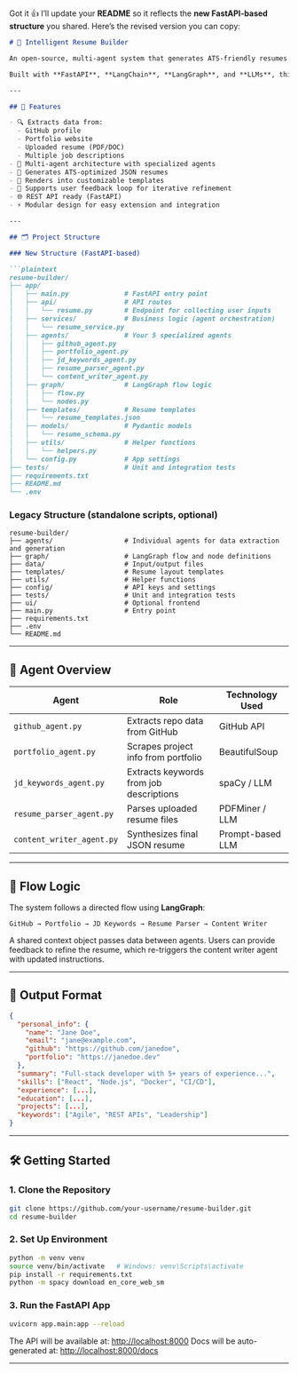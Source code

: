 Got it 👍 I’ll update your **README** so it reflects the **new FastAPI-based structure** you shared. Here’s the revised version you can copy:

````markdown
# 🧠 Intelligent Resume Builder

An open-source, multi-agent system that generates ATS-friendly resumes by intelligently aggregating user data from GitHub, portfolio websites, uploaded resumes, and job descriptions.  

Built with **FastAPI**, **LangChain**, **LangGraph**, and **LLMs**, this tool empowers developers and job seekers to craft optimized, personalized resumes with minimal effort.

---

## 🚀 Features

- 🔍 Extracts data from:
  - GitHub profile
  - Portfolio website
  - Uploaded resume (PDF/DOC)
  - Multiple job descriptions
- 🧠 Multi-agent architecture with specialized agents
- 📄 Generates ATS-optimized JSON resumes
- 🎨 Renders into customizable templates
- 🔁 Supports user feedback loop for iterative refinement
- 🌐 REST API ready (FastAPI)
- ⚡ Modular design for easy extension and integration

---

## 🗂️ Project Structure

### New Structure (FastAPI-based)

```plaintext
resume-builder/
├── app/
│   ├── main.py              # FastAPI entry point
│   ├── api/                 # API routes
│   │   └── resume.py        # Endpoint for collecting user inputs
│   ├── services/            # Business logic (agent orchestration)
│   │   └── resume_service.py
│   ├── agents/              # Your 5 specialized agents
│   │   ├── github_agent.py
│   │   ├── portfolio_agent.py
│   │   ├── jd_keywords_agent.py
│   │   ├── resume_parser_agent.py
│   │   └── content_writer_agent.py
│   ├── graph/               # LangGraph flow logic
│   │   ├── flow.py
│   │   └── nodes.py
│   ├── templates/           # Resume templates
│   │   └── resume_templates.json
│   ├── models/              # Pydantic models
│   │   └── resume_schema.py
│   ├── utils/               # Helper functions
│   │   └── helpers.py
│   └── config.py            # App settings
├── tests/                   # Unit and integration tests
├── requirements.txt
├── README.md
└── .env
````

### Legacy Structure (standalone scripts, optional)

```plaintext
resume-builder/
├── agents/                  # Individual agents for data extraction and generation
├── graph/                   # LangGraph flow and node definitions
├── data/                    # Input/output files
├── templates/               # Resume layout templates
├── utils/                   # Helper functions
├── config/                  # API keys and settings
├── tests/                   # Unit and integration tests
├── ui/                      # Optional frontend
├── main.py                  # Entry point
├── requirements.txt
├── .env
└── README.md
```

---

## 🧩 Agent Overview

| Agent                     | Role                                    | Technology Used  |
| ------------------------- | --------------------------------------- | ---------------- |
| `github_agent.py`         | Extracts repo data from GitHub          | GitHub API       |
| `portfolio_agent.py`      | Scrapes project info from portfolio     | BeautifulSoup    |
| `jd_keywords_agent.py`    | Extracts keywords from job descriptions | spaCy / LLM      |
| `resume_parser_agent.py`  | Parses uploaded resume files            | PDFMiner / LLM   |
| `content_writer_agent.py` | Synthesizes final JSON resume           | Prompt-based LLM |

---

## 🔁 Flow Logic

The system follows a directed flow using **LangGraph**:

```
GitHub → Portfolio → JD Keywords → Resume Parser → Content Writer
```

A shared context object passes data between agents.
Users can provide feedback to refine the resume, which re-triggers the content writer agent with updated instructions.

---

## 🧾 Output Format

```json
{
  "personal_info": {
    "name": "Jane Doe",
    "email": "jane@example.com",
    "github": "https://github.com/janedoe",
    "portfolio": "https://janedoe.dev"
  },
  "summary": "Full-stack developer with 5+ years of experience...",
  "skills": ["React", "Node.js", "Docker", "CI/CD"],
  "experience": [...],
  "education": [...],
  "projects": [...],
  "keywords": ["Agile", "REST APIs", "Leadership"]
}
```

---

## 🛠️ Getting Started

### 1. Clone the Repository

```bash
git clone https://github.com/your-username/resume-builder.git
cd resume-builder
```

### 2. Set Up Environment

```bash
python -m venv venv
source venv/bin/activate   # Windows: venv\Scripts\activate
pip install -r requirements.txt
python -m spacy download en_core_web_sm
```

### 3. Run the FastAPI App

```bash
uvicorn app.main:app --reload
```

The API will be available at: [http://localhost:8000](http://localhost:8000)
Docs will be auto-generated at: [http://localhost:8000/docs](http://localhost:8000/docs)

---
